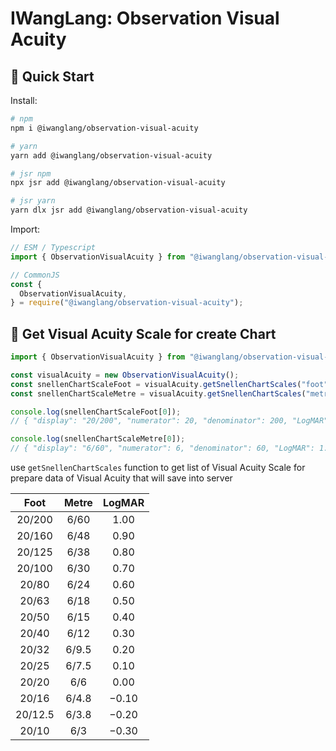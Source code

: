 # IWangLang: Observation Visual Acuity

## 🚀 Quick Start

Install:

```bash
# npm
npm i @iwanglang/observation-visual-acuity

# yarn
yarn add @iwanglang/observation-visual-acuity

# jsr npm
npx jsr add @iwanglang/observation-visual-acuity

# jsr yarn
yarn dlx jsr add @iwanglang/observation-visual-acuity

```

Import:

```js
// ESM / Typescript
import { ObservationVisualAcuity } from "@iwanglang/observation-visual-acuity";

// CommonJS
const {
  ObservationVisualAcuity,
} = require("@iwanglang/observation-visual-acuity");
```

## 🥸 Get Visual Acuity Scale for create Chart

```typescript
import { ObservationVisualAcuity } from "@iwanglang/observation-visual-acuity";

const visualAcuity = new ObservationVisualAcuity();
const snellenChartScaleFoot = visualAcuity.getSnellenChartScales("foot");
const snellenChartScaleMetre = visualAcuity.getSnellenChartScales("metre");

console.log(snellenChartScaleFoot[0]);
// { "display": "20/200", "numerator": 20, "denominator": 200, "LogMAR": 1.00 }

console.log(snellenChartScaleMetre[0]);
// { "display": "6/60", "numerator": 6, "denominator": 60, "LogMAR": 1.00 }
```

use `getSnellenChartScales` function to get list of Visual Acuity Scale for prepare data of Visual Acuity that will save into server

|  Foot   | Metre | LogMAR |
| :-----: | :---: | :----: |
| 20/200  | 6/60  |  1.00  |
| 20/160  | 6/48  |  0.90  |
| 20/125  | 6/38  |  0.80  |
| 20/100  | 6/30  |  0.70  |
|  20/80  | 6/24  |  0.60  |
|  20/63  | 6/18  |  0.50  |
|  20/50  | 6/15  |  0.40  |
|  20/40  | 6/12  |  0.30  |
|  20/32  | 6/9.5 |  0.20  |
|  20/25  | 6/7.5 |  0.10  |
|  20/20  |  6/6  |  0.00  |
|  20/16  | 6/4.8 | −0.10  |
| 20/12.5 | 6/3.8 | −0.20  |
|  20/10  |  6/3  | −0.30  |
